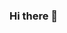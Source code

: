 ### Hi there 👋

<!--
**thinkhuman/thinkhuman** is a ✨ _special_ ✨ repository because its `README.md` (this file) appears on your GitHub profile.

Hi, I’m James Gill. I’m a writer, software tinkerer, and craftsperson living in the United States.

- 🔭 I’m currently working on ...
- 🌱 I’m currently learning ...
- 👯 I’m looking to collaborate on ...
- 🤔 I’m looking for help with ...
- 💬 Ask me about ...
- 📫 How to reach me: ...
- 😄 Pronouns: ...
- ⚡ Fun fact: ...
-->
